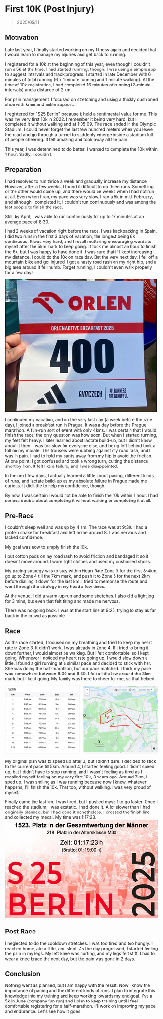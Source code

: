 # First 10K (Post Injury)
> 2025/05/11

## Motivation
Late last year, I finally started working on my fitness again and decided that I would learn to manage my injuries and get back to running.

I registered for a 10k at the beginning of this year, even though I couldn't run a 5k at the time.
I had started running, though. I was using a simple app to suggest intervals and track progress.
I started in late December with 6 minutes of total running (6 x 1 minute running and 1 minute walking).
At the time of 10k registration, I had completed 16 minutes of running (2-minute intervals) and a distance of 2 km.

For pain management, I focused on stretching and using a thickly cushioned shoe with knee and ankle support.

I registered for "S25 Berlin" because it held a sentimental value for me. This was my very first 10k in 2022.
I remember it being very hard, but I completed it without walking and at 1:05:09.
The race ended in the Olympic Stadium.
I could never forget the last few hundred meters when you leave the road and go through a tunnel to suddenly emerge inside a stadium full of people cheering.
It felt amazing and took away all the pain.

This year, I was determined to do better. I wanted to complete the 10k within 1 hour.
Sadly, I couldn't.

## Preparation
I had resolved to run thrice a week and gradually increase my distance.
However, after a few weeks, I found it difficult to do three runs. Something or the other would come up, and there would be weeks when I had not run at all.
Even when I ran, my pace was very slow. I ran a 5k in mid-February, and although I completed it, I couldn't run continuously and was among the last people to finish the race.

Still, by April, I was able to run continuously for up to 17 minutes at an average pace of 8:30.

I had 2 weeks of vacation right before the race. I was backpacking in Spain.
I did two runs in the first 3 days of vacation, the longest being 6k continuous.
It was very hard, and I recall muttering encouraging words to myself after the 5km mark to keep going.
It took me almost an hour to finish the 6k, but I was happy to have done it.
I was sure that if I kept increasing my distance, I could do the 10k on race day.
But the very next day, I fell off a mountain bike and got injured.
I got a nasty road rash on my right hip, and a big area around it fell numb.
Forget running, I couldn't even walk properly for a few days.

![breakfast_run](assets/images/10kBreakfastrun.png)

I continued my vacation, and on the very last day (a week before the race day), I joined a breakfast run in Prague.
It was a day before the Prague marathon. A fun-run sort of event with only 4kms. I was certain that I would finish the race; the only question was how soon.
But when I started running, my feet felt heavy. I later learned about lactate build-up, but I didn't know about it then.
I was too slow for everyone else, and being left behind took a toll on my morale.
The trousers were rubbing against my road rash, and I was in pain. I had to hold my pants away from my hip to avoid the friction.
At one point, I got confused and took a wrong turn, cutting the distance short by 1km.
It felt like a failure, and I was disappointed.

In the next few days, I actually learned a little about pacing, different kinds of runs, and lactate build-up as my absolute failure in Prague made me curious.
It did little to help my confidence, though.

By now, I was certain I would not be able to finish the 10k within 1 hour.
I had serious doubts about completing it without walking or completing it at all.

## Pre-Race
I couldn't sleep well and was up by 4 am. The race was at 9:30.
I had a protein shake for breakfast and left home around 8.
I was nervous and lacked confidence.

My goal was now to simply finish the 10k.

I put cotton pads on my road rash to avoid friction and bandaged it so it doesn't move around.
I wore light clothes and used my cushioned shoes.

My pacing strategy was to stay within Heart Rate Zone 3 for the first 3-4km, go up to Zone 4 till the 7km mark, and push it to Zone 5 for the next 2km before dialling it down for the last km.
I tried to memorise the route and went through the strategy in my head a few times.

At the venue, I did a warm-up run and some stretches. I also did a light jog for 3 mins, but even that felt tiring and made me nervous.

There was no going back. I was at the start line at 9:25, trying to stay as far back in the crowd as possible.

## Race
As the race started, I focused on my breathing and tried to keep my heart rate in Zone 3.
It didn't work. I was already in Zone 4. If I tried to bring it down further, I would almost be walking.
But I felt comfortable, so I kept going. Whenever I noticed my heart rate going up, I would slow down a little.
I found a girl running at a similar pace and decided to stick with her. She was doing the half-marathon, but our pace matched.
I think my pace was somewhere between 8:00 and 8:30.
I felt a little low around the 3km mark, but I kept going.
My family was there to cheer for me, so that helped.

![pace](assets/images/10kPace.png)

My original plan was to speed up after 3, but I didn't dare. I decided to stick to the current pace till 5km.
Around 4, I started feeling good. I didn't speed up, but I didn't have to stop running, and I wasn't feeling as tired as I recalled myself feeling on my very first 10k, 3 years ago.
Around 7km, I sped up. I was smiling as I was running because now I knew, whatever happens, I'll finish the 10k.
That too, without walking. I was very proud of myself.

Finally came the last km. I was tired, but I pushed myself to go faster. Once I reached the stadium, I was ecstatic.
I had done it. A lot slower than I had originally planned, but I had done it nonetheless.
I crossed the finish line and collected my medal.
My time was 1:17:23.
![time](assets/images/10kTime.png)

## Post Race
I neglected to do the cooldown stretches. I was too tired and too hungry.
I reached home, ate a little, and slept.
As the day progressed, I started feeling the pain in my legs.
My left knee was hurting, and my legs felt stiff.
I had to wear a knee brace the next day, but the pain was gone in 2 days.

## Conclusion
Nothing went as planned, but I am happy with the result.
Now I know the importance of pacing and the different kinds of runs.
I plan to integrate this knowledge into my training and keep working towards my end goal.
I've a 5k in June (company fun run) and I plan to keep training until I feel comfortable registering for a half-marathon.
I'll work on improving my pace and endurance.
Let's see how it goes.